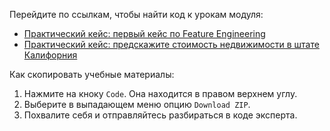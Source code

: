 Перейдите по ссылкам, чтобы найти код к урокам модуля:
- [Практический кейс: первый кейс по Feature Engineering](https://github.com/Eduson-DataScience/DataScience/blob/main/Feature%20Engineering/feature_eng_1.ipynb)
- [Практический кейс: предскажите стоимость недвижимости в штате Калифорния](https://github.com/Eduson-DataScience/DataScience/blob/main/Feature%20Engineering/feature_eng_2.ipynb)


Как скопировать учебные материалы:
1. Нажмите на кноку <code>Code</code>. Она находится в правом верхнем углу.
2. Выберите в выпадающем меню опцию <code>Download ZIP</code>.
3. Похвалите себя и отправляйтесь разбираться в коде эксперта.
